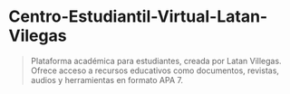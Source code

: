 # Centro-Estudiantil-Virtual-Latan-Vilegas
 > Plataforma académica para estudiantes, creada por Latan Villegas. Ofrece acceso a recursos educativos como documentos, revistas, audios y herramientas en formato APA 7.
